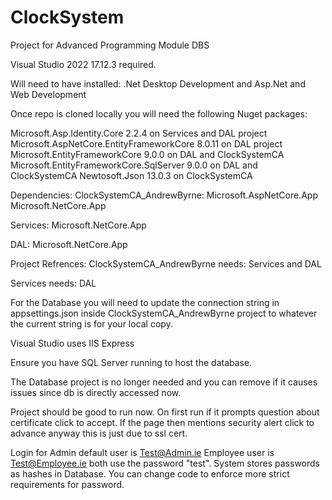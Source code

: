 # ClockSystem
Project for Advanced Programming Module DBS

Visual Studio 2022 17.12.3 required.

Will need to have installed:  .Net Desktop Development and Asp.Net and Web Development

Once repo is cloned locally you will need the following Nuget packages:

Microsoft.Asp.Identity.Core 2.2.4 on Services and DAL project
Microsoft.AspNetCore.EntityFrameworkCore 8.0.11 on DAL project
Microsoft.EntityFrameworkCore 9.0.0 on DAL and ClockSystemCA
Microsoft.EntityFrameworkCore.SqlServer 9.0.0 on DAL and ClockSystemCA
Newtosoft.Json 13.0.3 on ClockSystemCA

Dependencies:
ClockSystemCA_AndrewByrne:
Microsoft.AspNetCore.App
Microsoft.NetCore.App

Services: 
Microsoft.NetCore.App

DAL: 
Microsoft.NetCore.App

Project Refrences:
ClockSystemCA_AndrewByrne needs:
Services and DAL

Services needs:
DAL

For the Database you will need to update the connection string in appsettings.json inside ClockSystemCA_AndrewByrne project to whatever the current string is for your local copy.

Visual Studio uses IIS Express

Ensure you have SQL Server running to host the database.

The Database project is no longer needed and you can remove if it causes issues since db is directly accessed now.

Project should be good to run now.
On first run if it prompts question about certificate click to accept. If the page then mentions security alert click to advance anyway this is just due to ssl cert.

Login for Admin default user is Test@Admin.ie Employee user is Test@Employee.ie both use the password "test".
System stores passwords as hashes in Database. You can change code to enforce more strict requirements for password.
